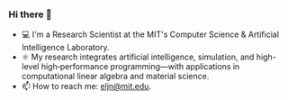 ### Hi there 👋

- 💻 I'm a Research Scientist at the MIT's Computer Science & Artificial Intelligence Laboratory.
- ⚛ My research integrates artificial intelligence, simulation, and high-level high‑performance programming—with applications in computational linear algebra and material science.
- 📫 How to reach me: eljn@mit.edu.
<!--
**emmanuellujan/emmanuellujan** is a ✨ _special_ ✨ repository because its `README.md` (this file) appears on your GitHub profile.

Here are some ideas to get you started:


- 🌱 I’m currently learning ...
- 👯 I’m looking to collaborate on ...
- 🤔 I’m looking for help with ...
- 💬 Ask me about ...
- 📫 How to reach me: ...
- ⚡ Fun fact: ...
-->
